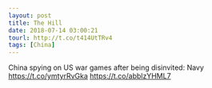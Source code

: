 ```yaml
---
layout: post
title: The Hill
date: 2018-07-14 03:00:21
tourl: http://t.co/t414UtTRv4
tags: [China]
---
```

China spying on US war games after being disinvited: Navy https://t.co/ymtyrRvGka https://t.co/abblzYHML7
